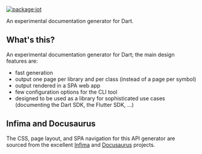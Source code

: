 [![package:jot](https://github.com/devoncarew/jot/actions/workflows/dart.yaml/badge.svg)](https://github.com/devoncarew/jot/actions/workflows/dart.yaml)

An experimental documentation generator for Dart.

## What's this?

An experimental documentation generator for Dart; the main design features are:

- fast generation
- output one page per library and per class (instead of a page per symbol)
- output rendered in a SPA web app
- few configuration options for the CLI tool
- designed to be used as a library for sophisticated use cases (documenting the
  Dart SDK, the Flutter SDK, ...)

## Infima and Docusaurus

The CSS, page layout, and SPA navigation for this API generator are sourced from
the excellent [Infima](https://infima.dev/) and
[Docusaurus](https://docusaurus.io/) projects.
